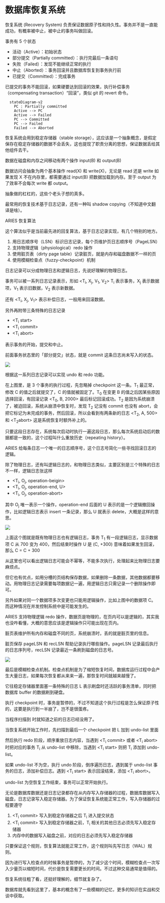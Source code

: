 # 数据库恢复系统

恢复系统 (Recovery System) 负责保证数据原子性和持久性。事务并不是一直能成功，有概率被中止，被中止的事务叫做回滚。

事务有 5 个状态

+ 活动（Active）：初始状态
+ 部分提交（Partially committed）：执行完最后一条语句
+ 失败（Failed）：发现不能继续正常的执行
+ 中止（Aborted）：事务回滚并且数据库恢复到事务执行前
+ 已提交（Committed）：完成事务

已提交的事务不能回滚，如果硬要达到回滚的效果，执行补偿事务（compensating transaction）“回滚”，类似 git 的 revert 命令。

```mermaid
  stateDiagram-v2
    PC : Partially committed
    Active --> PC
    Active --> Failed
    PC --> Committed
    PC --> Failed
    Failed --> Aborted
```

恢复系统会用到稳定存储器（stable storage），这应该是一个抽象概念，是假定保存在稳定存储器的数据不会丢失，这也提现了职责分离的思想，保证数据丢给其他组件去干。

数据在磁盘和内存之间移动有两个操作 input(B) 和 output(B)

数据访问会抽象为两个基本操作 read(X) 和 write(X)，无论是 read 还是 write 如果发现 X 不在内存里，都需要通过 input(B) 把数据加载到内存。至于 output 为了效率不会每次 write 都 output。

抽象做的杠杠的，这些个老头子想的真多。

最常用的恢复技术基于日志记录，还有一种叫 shadow copying（不知道中文翻译是啥）。

ARIES 恢复算法

这个算法似乎是当前最先进的回复算法，基于日志记录实现，有几个特别的地方。

1. 用日志顺序号（LSN）标识日志记录，每个页维护页日志顺序号（PageLSN）
2. 支持物理逻辑（physiological）redo 操作
3. 使用脏页表（dirty page table）记录脏页，就是内存和磁盘数据不一样的页
4. 使用模糊检查点（fuzzy-checkpoint）机制

日志记录可以分成物理日志和逻辑日志，先说好理解的物理日志。

事务可以被一系列日志记录表示，形如 <T<sub>i</sub>, X<sub>j</sub>, V<sub>1</sub>, V<sub>2</sub>> T<sub>i</sub> 表示事务，X<sub>j</sub> 表示数据项，V<sub>1</sub> 表示旧数据，V<sub>2</sub> 表示新数据。

还有 <T<sub>i</sub>, X<sub>j</sub>, V<sub>1</sub>> 表示补偿日志，一般用来回滚数据。

另外再附带三条特殊的日志记录

+ <T<sub>i</sub> start>
+ <T<sub>i</sub> commit>
+ <T<sub>i</sub> abort>

表示事务的开始，提交和中止。

前面事务状态里的「部分提交」状态，就是 commit 这条日志尚未写入的状态。

![](redo-undo-1.jpg)

根据这一系列日志记录可以实现 undo 和 redo 功能。

在上图里，是 3 个事务的执行过程，先忽略掉 checkpoint 这一条。T<sub>1</sub> 最正常，修改 C 的值之后就提交了，C 的值就被固定了。T<sub>0</sub> 在变更 B 的值之后因某些原因选择回滚，有回滚记录 <T<sub>0</sub>, B, 2000> 最后标记回滚成功。T<sub>2</sub> 是因为系统崩溃了，被迫回滚，系统从崩溃中恢复时，发现 T<sub>2</sub> 记没有 commit 也没有 abort，会把它标记为未完成的事务，然后回滚，所以会看到有两条新的日志 <T<sub>2</sub>, A, 500> 和 <T<sub>2</sub>abort> 这是系统恢复时额外补上的。

只要这段日志存在，系统每次启动时执行一遍这段日志，那么每次系统启动后的数据都是一致的，这个过程叫什么重放历史（repeating history）。

ARIES 给每条日志一个唯一的日志顺序号，这个日志号简化一些寻找回滚日志的逻辑。

除了物理日志，还有叫逻辑日志的，和物理日志类似，主要区别是三个特殊的日志不一样，逻辑日志张这样

+ <T<sub>i</sub>, O<sub>j</sub>, operation-beigin>
+ <T<sub>i</sub>, O<sub>j</sub>, operation-end, U>
+ <T<sub>i</sub>, O<sub>j</sub>, operation-abort>

其中 O<sub>j</sub> 唯一表示一个操作，operation-end 后面的 U 表示的是一个逻辑撤回操作，比如逻辑日志表示 insert 一条记录，那么 U 就表示 delete，大概是这样的意思。

![](recovery-1.jpg)

上面这个图就是既有物理日志也有逻辑日志，事务 T<sub>1</sub> 有一段逻辑日志，显示数据项 C 从 700 变为 400，然后结束时操作 U 是 (C, +300) 意味着如果发生回滚，那么 C = C + 300

从这里也可以看出逻辑日志可能会不幂等，不能多次执行，处理起来比物理日志要麻烦点。

但它也有优点，如用分槽的页结构保存数据，如果删除一条数据，其他数据都要移动。用物理日志记录需要每项数据记一遍，用逻辑日志只需记录一个删除操作即可。

另外如果对同一个数据项多次变更也只能用逻辑操作，比如上图中的数据项 C。而这种情况在并发控制系统中是可能发生的。

ARIES 支持物理逻辑 redo 操作，数据页是物理的，在页内可以是逻辑的，其实我也没咋看懂，大概的意思应该是逻辑操作只可能出现在页内。


脏页表维护所有内存和磁盘不同的页，系统崩溃时，丢的就是脏页里的信息。

脏页保存 pageLSN 和 recLSN 帮助记录执行哪些操作。pageLSN 记录最后执行的日志序列号，recLSN 记录最近一条刷到磁盘的日志号。

![](aries-data-structures-1.png)

最后是模糊检查点机制。检查点机制是为了缩短恢复时间，数据库运行过程中会产生大量日志，如果每次恢复都从来来一遍，那恢复时间就越来越慢了。

它往稳定存储器里面塞一条特殊的日志 <checkpoint L> L 表示刷盘时还活跃的事务清单，同时把数据库 buffer 的数据刷到硬盘。

执行 checkpoint 时，事务是暂停的，不过不知道这个执行过程是怎么保证原子性的，这要是执行到一半崩了，岂不是很蛋疼。

当程序扫描到 <checkpoint L> 时就知道之前的日志已经没用了。

当恢复系统开始工作时，先扫描到最后一个 checkpoint 把 L 加到 undo-list 里面

然后执行 redo 阶段，顺序重放日志内容，当遇到 <T<sub>i</sub> commit> 或者 <T<sub>i</sub> abort> 时把对应的事务 T<sub>i</sub> 从 undo-list 中移除，当遇到 <T<sub>i</sub> start> 则把 T<sub>i</sub> 添加到 undo-list。

如果 undo-list 不为空，执行 undo 阶段，倒序遍历日志，遇到属于 undo-list 事务的日志，添加补偿日志。遇到 <T<sub>i</sub> start> 表示回滚结束，添加 <T<sub>i</sub> abort>。

undo-list 为空恢复工作结束，事务可以正常开始执行。

无论是数据库数据还是日志记录都存在从内存写入存储器的过程，数据库数据写入磁盘，日志记录写入稳定存储器。为了保证恢复系统能正常工作，写入存储器的过程要遵守

1. <T<sub>i</sub> commit> 写入到稳定存储器之后 T<sub>i</sub> 进入提交状态
2. <T<sub>i</sub> commit> 写入到稳定存储器之前，T<sub>i</sub> 相关的其他日志必须先写入稳定存储器
3. 内存中的数据写入磁盘之前，对应的日志必须先写入稳定存储器

只要保证这个规则，恢复算法就能正常工作，这个规则叫先写日志（WAL）规则。


因为进行写入检查点的时候事务是暂停的，为了减少这个时间，模糊检查点一次写入少量页以缩短时间，代价是恢复需要更长的时间。不过这种交易通常是值得的。




恢复系统往粗了看，还挺好理解的，细节就复杂了。


数据库就先看到这里了，基本的概念有了一些模糊的记忆，更多的知识在实战和交谈中获取。